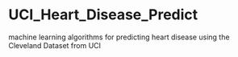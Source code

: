# UCI_Heart_Disease_Predict
machine learning algorithms for predicting heart disease using the Cleveland Dataset from UCI

